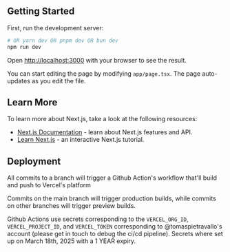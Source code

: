 ## Getting Started

First, run the development server:

```bash
# OR yarn dev OR pnpm dev OR bun dev
npm run dev
```

Open [http://localhost:3000](http://localhost:3000) with your browser to see the result.

You can start editing the page by modifying `app/page.tsx`. The page auto-updates as you edit the file.

## Learn More

To learn more about Next.js, take a look at the following resources:

- [Next.js Documentation](https://nextjs.org/docs) - learn about Next.js features and API.
- [Learn Next.js](https://nextjs.org/learn) - an interactive Next.js tutorial.

## Deployment

All commits to a branch will trigger a Github Action's workflow that'll build and push to Vercel's platform

Commits on the main branch will trigger production builds, while commits on other branches will trigger preview builds.

Github Actions use secrets corresponding to the `VERCEL_ORG_ID`, `VERCEL_PROJECT_ID`, and `VERCEL_TOKEN` corresponding to @tomaspietravallo's account (please get in touch to debug the ci/cd pipeline). Secrets where set up on March 18th, 2025 with a 1 YEAR expiry. 
